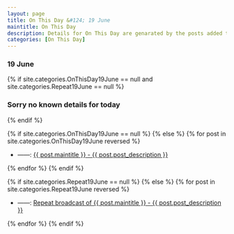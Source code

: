 ```yaml
---
layout: page
title: On This Day &#124; 19 June
maintitle: On This Day
description: Details for On This Day are genarated by the posts added to the website so the content is subject to changes/updates over time.
categories: [On This Day]
---
```


<h3>19 June</h3>

{% if site.categories.OnThisDay19June == null and site.categories.Repeat19June == null %}
  <h3>Sorry no known details for today</h3>
{% endif %}

{% if site.categories.OnThisDay19June == null %}
{% else %}
{% for post in site.categories.OnThisDay19June reversed %}
<ul>
<li> ——: <a href="{{ post.url }}">{{ post.maintitle }} - {{ post.post_description }}</a></li>
</ul>
{% endfor %}
{% endif %}

{% if site.categories.Repeat19June == null %}
{% else %}
{% for post in site.categories.Repeat19June reversed %}
<ul>
<li> ——: <a href="{{ post.url }}">Repeat broadcast of {{ post.maintitle }} - {{ post.post_description }}</a></li>
</ul>
{% endfor %}
{% endif %}
